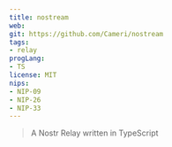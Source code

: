 ```yaml
---
title: nostream
web: 
git: https://github.com/Cameri/nostream
tags:
- relay
progLang: 
- TS
license: MIT
nips: 
- NIP-09
- NIP-26
- NIP-33 
---
```


> A Nostr Relay written in TypeScript